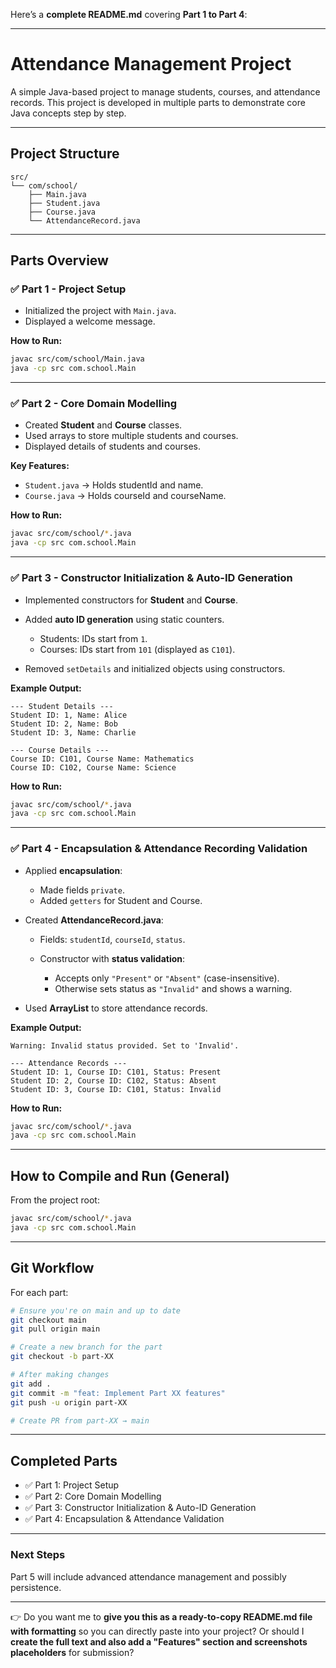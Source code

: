 Here’s a **complete README.md** covering **Part 1 to Part 4**:

---

# Attendance Management Project

A simple Java-based project to manage students, courses, and attendance records.
This project is developed in multiple parts to demonstrate core Java concepts step by step.

---

## **Project Structure**

```
src/
└── com/school/
    ├── Main.java
    ├── Student.java
    ├── Course.java
    └── AttendanceRecord.java
```

---

## **Parts Overview**

### ✅ **Part 1 - Project Setup**

* Initialized the project with `Main.java`.
* Displayed a welcome message.

**How to Run:**

```bash
javac src/com/school/Main.java
java -cp src com.school.Main
```

---

### ✅ **Part 2 - Core Domain Modelling**

* Created **Student** and **Course** classes.
* Used arrays to store multiple students and courses.
* Displayed details of students and courses.

**Key Features:**

* `Student.java` → Holds studentId and name.
* `Course.java` → Holds courseId and courseName.

**How to Run:**

```bash
javac src/com/school/*.java
java -cp src com.school.Main
```

---

### ✅ **Part 3 - Constructor Initialization & Auto-ID Generation**

* Implemented constructors for **Student** and **Course**.
* Added **auto ID generation** using static counters.

  * Students: IDs start from `1`.
  * Courses: IDs start from `101` (displayed as `C101`).
* Removed `setDetails` and initialized objects using constructors.

**Example Output:**

```
--- Student Details ---
Student ID: 1, Name: Alice
Student ID: 2, Name: Bob
Student ID: 3, Name: Charlie

--- Course Details ---
Course ID: C101, Course Name: Mathematics
Course ID: C102, Course Name: Science
```

**How to Run:**

```bash
javac src/com/school/*.java
java -cp src com.school.Main
```

---

### ✅ **Part 4 - Encapsulation & Attendance Recording Validation**

* Applied **encapsulation**:

  * Made fields `private`.
  * Added `getters` for Student and Course.
* Created **AttendanceRecord.java**:

  * Fields: `studentId`, `courseId`, `status`.
  * Constructor with **status validation**:

    * Accepts only `"Present"` or `"Absent"` (case-insensitive).
    * Otherwise sets status as `"Invalid"` and shows a warning.
* Used **ArrayList** to store attendance records.

**Example Output:**

```
Warning: Invalid status provided. Set to 'Invalid'.

--- Attendance Records ---
Student ID: 1, Course ID: C101, Status: Present
Student ID: 2, Course ID: C102, Status: Absent
Student ID: 3, Course ID: C101, Status: Invalid
```

**How to Run:**

```bash
javac src/com/school/*.java
java -cp src com.school.Main
```

---

## **How to Compile and Run (General)**

From the project root:

```bash
javac src/com/school/*.java
java -cp src com.school.Main
```

---

## **Git Workflow**

For each part:

```bash
# Ensure you're on main and up to date
git checkout main
git pull origin main

# Create a new branch for the part
git checkout -b part-XX

# After making changes
git add .
git commit -m "feat: Implement Part XX features"
git push -u origin part-XX

# Create PR from part-XX → main
```

---

## **Completed Parts**

* ✅ Part 1: Project Setup
* ✅ Part 2: Core Domain Modelling
* ✅ Part 3: Constructor Initialization & Auto-ID Generation
* ✅ Part 4: Encapsulation & Attendance Validation

---

### **Next Steps**

Part 5 will include advanced attendance management and possibly persistence.

---

👉 Do you want me to **give you this as a ready-to-copy README.md file with formatting** so you can directly paste into your project?
Or should I **create the full text and also add a "Features" section and screenshots placeholders** for submission?
